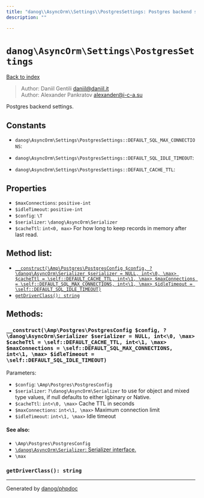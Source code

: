 ```yaml
---
title: "danog\\AsyncOrm\\Settings\\PostgresSettings: Postgres backend settings."
description: ""

---
```

# `danog\AsyncOrm\Settings\PostgresSettings`
[Back to index](../../../index.md)

> Author: Daniil Gentili <daniil@daniil.it>  
> Author: Alexander Pankratov <alexander@i-c-a.su>  
  

Postgres backend settings.  




## Constants
* `danog\AsyncOrm\Settings\PostgresSettings::DEFAULT_SQL_MAX_CONNECTIONS`: 

* `danog\AsyncOrm\Settings\PostgresSettings::DEFAULT_SQL_IDLE_TIMEOUT`: 

* `danog\AsyncOrm\Settings\PostgresSettings::DEFAULT_CACHE_TTL`: 

## Properties
* `$maxConnections`: `positive-int` 
* `$idleTimeout`: `positive-int` 
* `$config`: `\T` 
* `$serializer`: `\danog\AsyncOrm\Serializer` 
* `$cacheTtl`: `int<0, max>` For how long to keep records in memory after last read.

## Method list:
* [`__construct(\Amp\Postgres\PostgresConfig $config, ?\danog\AsyncOrm\Serializer $serializer = NULL, int<\0, \max> $cacheTtl = \self::DEFAULT_CACHE_TTL, int<\1, \max> $maxConnections = \self::DEFAULT_SQL_MAX_CONNECTIONS, int<\1, \max> $idleTimeout = \self::DEFAULT_SQL_IDLE_TIMEOUT)`](#__construct-amp-postgres-postgresconfig-config-danog-asyncorm-serializer-serializer-null-int-0-max-cachettl-self-default_cache_ttl-int-1-max-maxconnections-self-default_sql_max_connections-int-1-max-idletimeout-self-default_sql_idle_timeout)
* [`getDriverClass(): string`](#getdriverclass-string)

## Methods:
### `__construct(\Amp\Postgres\PostgresConfig $config, ?\danog\AsyncOrm\Serializer $serializer = NULL, int<\0, \max> $cacheTtl = \self::DEFAULT_CACHE_TTL, int<\1, \max> $maxConnections = \self::DEFAULT_SQL_MAX_CONNECTIONS, int<\1, \max> $idleTimeout = \self::DEFAULT_SQL_IDLE_TIMEOUT)`




Parameters:

* `$config`: `\Amp\Postgres\PostgresConfig`   
* `$serializer`: `?\danog\AsyncOrm\Serializer` to use for object and mixed type values, if null defaults to either Igbinary or Native.  
* `$cacheTtl`: `int<\0, \max>` Cache TTL in seconds  
* `$maxConnections`: `int<\1, \max>` Maximum connection limit  
* `$idleTimeout`: `int<\1, \max>` Idle timeout  


#### See also: 
* `\Amp\Postgres\PostgresConfig`
* [`\danog\AsyncOrm\Serializer`: Serializer interface.](../../../danog/AsyncOrm/Serializer.md)
* `\max`




### `getDriverClass(): string`





---
Generated by [danog/phpdoc](https://phpdoc.daniil.it)
